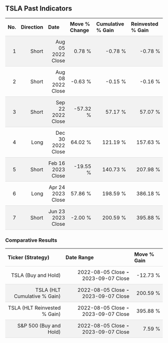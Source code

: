 
<style>
.hits {
            border-collapse: collapse;
            width: 100%;
        }
        .hits th, td {
            padding: 8px;
            border-bottom: 1px solid #ddd;
        }
        
        .hits td {text-align: right;}
        .hits th {text-align: left;}
        
        .hits tr:nth-child(even) {
            background-color: #f2f2f2;
        }
        
        .chartCol {
            width: 50%;
            float: left;
            padding: 20px;
        }  
</style>
    
<br>

## TSLA Past Indicators

<table class="hits">
    <tr>
        <th>No.</th>
        <th>Direction</th>
        <th>Date</th>
        <th>Move % Change</th>
        <th>Cumulative % Gain</th>
        <th>Reinvested % Gain</th>
      </tr>
    <tr>
        <td>1</td>
        <td>Short</td>
        <td>Aug 05 2022 Close</td>
        <td>0.78 %</td>
        <td>-0.78 %</td>
        <td>-0.78 %</td>
    </tr>
    <tr>
        <td>2</td>
        <td>Short</td>
        <td>Aug 08 2022 Close</td>
        <td>-0.63 %</td>
        <td>-0.15 %</td>
        <td>-0.16 %</td>
    </tr>
    <tr>
        <td>3</td>
        <td>Short</td>
        <td>Sep 22 2022 Close</td>
        <td>-57.32 %</td>
        <td>57.17 %</td>
        <td>57.07 %</td>
    </tr>
    <tr>
        <td>4</td>
        <td>Long</td>
        <td>Dec 30 2022 Close</td>
        <td>64.02 %</td>
        <td>121.19 %</td>
        <td>157.63 %</td>
    </tr>
    <tr>
        <td>5</td>
        <td>Short</td>
        <td>Feb 16 2023 Close</td>
        <td>-19.55 %</td>
        <td>140.73 %</td>
        <td>207.98 %</td>
    </tr>
    <tr>
        <td>6</td>
        <td>Long</td>
        <td>Apr 24 2023 Close</td>
        <td>57.86 %</td>
        <td>198.59 %</td>
        <td>386.18 %</td>
    </tr>
    <tr>
        <td>7</td>
        <td>Short</td>
        <td>Jun 23 2023 Close</td>
        <td>-2.00 %</td>
        <td>200.59 %</td>
        <td>395.88 %</td>
    </tr>
    
</table>

### Comparative Results

<table class="hits">
    <thead>
        <th>Ticker (Strategy)</th>
        <th>Date Range</th>
        <th>Move % Gain</th>
    </thead>
    <tbody>
        <tr>
            <td>TSLA (Buy and Hold)</td>
            <td>2022-08-05 Close <b>-</b> 2023-09-07 Close</td>
            <td>-12.73 %</td>
        </tr>
        <tr>
            <td>TSLA (HLT Cumulative % Gain)</td>
            <td>2022-08-05 Close <b>-</b> 2023-09-07 Close</td>
            <td>200.59 %</td>
        </tr>
        <tr>
            <td>TSLA (HLT Reinvested % Gain)</td>
            <td>2022-08-05 Close <b>-</b> 2023-09-07 Close</td>
            <td>395.88 %</td>
        </tr>
        <tr>
            <td>S&P 500 (Buy and Hold)</td>
            <td>2022-08-05 Close <b>-</b> 2023-09-07 Close</td>
            <td>7.59 %</td>
        </tr>
    </tbody>
</table>
<br>
<br>